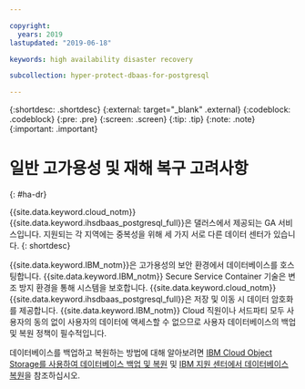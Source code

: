 ```yaml
---

copyright:
  years: 2019
lastupdated: "2019-06-18"

keywords: high availability disaster recovery

subcollection: hyper-protect-dbaas-for-postgresql

---
```


{:shortdesc: .shortdesc}
{:external: target="_blank" .external}
{:codeblock: .codeblock}
{:pre: .pre}
{:screen: .screen}
{:tip: .tip}
{:note: .note}
{:important: .important}

# 일반 고가용성 및 재해 복구 고려사항
{: #ha-dr}

{{site.data.keyword.cloud_notm}} {{site.data.keyword.ihsdbaas_postgresql_full}}은 댈러스에서 제공되는 GA 서비스입니다. 지원되는 각 지역에는 중복성을 위해 세 가지 서로 다른 데이터 센터가 있습니다.
{: shortdesc}

{{site.data.keyword.IBM_notm}}은 고가용성의 보안 환경에서 데이터베이스를 호스팅합니다. {{site.data.keyword.IBM_notm}} Secure Service Container 기술은 변조 방지 환경을 통해 시스템을 보호합니다. {{site.data.keyword.cloud_notm}} {{site.data.keyword.ihsdbaas_postgresql_full}}은 저장 및 이동 시 데이터 암호화를 제공합니다. {{site.data.keyword.IBM_notm}} Cloud 직원이나 서드파티 모두 사용자의 동의 없이 사용자의 데이터에 액세스할 수 없으므로 사용자 데이터베이스의 백업 및 복원 정책이 필수적입니다.

데이터베이스를 백업하고 복원하는 방법에 대해 알아보려면
[IBM Cloud Object Storage를 사용하여 데이터베이스 백업 및 복원](/docs/services/hyper-protect-dbaas-for-postgresql?topic=hyper-protect-dbaas-for-postgresql-backup_postgresql_databases)
및 [IBM 지원 센터에서 데이터베이스 복원](/docs/services/hyper-protect-dbaas-for-postgresql?topic=hyper-protect-dbaas-for-postgresql-restore_postgresql_databases)을 참조하십시오.
